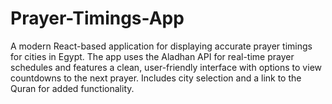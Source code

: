 # Prayer-Timings-App
A modern React-based application for displaying accurate prayer timings for cities in Egypt. The app uses the Aladhan API for real-time prayer schedules and features a clean, user-friendly interface with options to view countdowns to the next prayer. Includes city selection and a link to the Quran for added functionality.
